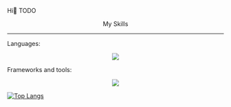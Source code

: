Hi👋
TODO

<p align="center">
  My Skills
</p>
<hr>
Languages:
<p align="center">
  <a href="https://skillicons.dev">
    <img src="https://skillicons.dev/icons?i=c,cpp,java,javascript,kotlin,python,matlab,css,html" />
  </a>
</p>
Frameworks and tools:
<p align="center">
  <a href="https://skillicons.dev">
    <img src="https://skillicons.dev/icons?i=react,threejs,express,nodejs,mongodb,mysql" />
  </a>
</p>
<!-- 
[![Top Langs](https://github-readme-stats-git-master-m-parsaei.vercel.app/api/top-langs/?username=M-Parsaei)](https://github.com/anuraghazra/github-readme-stats) --->

[![Top Langs](https://github-readme-stats-git-master-m-parsaei.vercel.app/api/top-langs/?username=M-Parsaei&layout=pie&langs_count=10)](https://github.com/anuraghazra/github-readme-stats)

